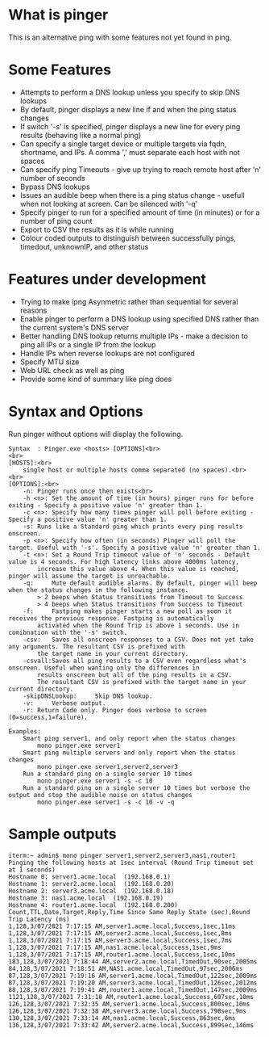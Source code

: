 ﻿# What is pinger

This is an alternative ping with some features not yet found in ping.

# Some Features
- Attempts to perform a DNS lookup unless you specify to skip DNS lookups
- By default, pinger displays a new line if and when the ping status changes
- If switch '-s' is specified, pinger displays a new line for every ping results (behaving like a normal ping)
- Can specify a single target device or multiple targets via fqdn, shortname, and IPs. A comma ',' must separate each host with not spaces
- Can specify ping Timeouts - give up trying to reach remote host after 'n' number of seconds
- Bypass DNS lookups
- Issues an audible beep when there is a ping status change - usefull when not looking at screen. Can be silenced with '-q'
- Specify pinger to run for a specified amount of time (in minutes) or for a number of ping count
- Export to CSV the results as it is while running
- Colour coded outputs to distinguish between successfully pings, timedout, unknownIP, and other status


# Features under development
- Trying to make ipng Asynmetric rather than sequential for several reasons
- Enable pinger to perform a DNS lookup using specified DNS rather than the current system's DNS server
- Better handling DNS lookup returns multiple IPs - make a decision to ping all IPs or a single IP from the lookup
- Handle IPs when reverse lookups are not configured
- Specify MTU size
- Web URL check as well as ping
- Provide some kind of summary like ping does


# Syntax and Options

Run pinger without options will display the following.
```
Syntax  : Pinger.exe <hosts> [OPTIONS]<br>
<br>
[HOSTS]:<br>
	single host or multiple hosts comma separated (no spaces).<br>
<br>
[OPTIONS]:<br>
	-n:	Pinger runs once then exists<br>
	-h <n>: Set the amount of time (in hours) pinger runs for before exiting - Specify a positive value 'n' greater than 1.
	-c <n>: Specify how many times pinger will poll before exiting - Specify a positive value 'n' greater than 1.
	-s:	Runs like a Standard ping which prints every ping results onscreen.
	-p <n>:	Specify how often (in seconds) Pinger will poll the target. Useful with '-s'. Specify a positive value 'n' greater than 1.
	-t <n>:	Set a Round Trip timeout value of 'n' seconds - Default value is 4 seconds. For high latency links above 4000ms latency,
		increase this value above 4. When this value is reached, pinger will assume the target is unreachable.
	-q: 	Mute default audible alarms. By default, pinger will beep when the status changes in the following instance.
		> 2 beeps when Status transitions from Timeout to Success
		> 4 beeps when Status transitions from Success to Timeout
	-f: 	Fastping makes pinger starts a new poll as soon it receives the previous response. Fastping is automatically
		activated when the Round Trip is above 1 seconds. Use in comibnation with the '-s' switch.
	-csv: 	Saves all onscreen responses to a CSV. Does not yet take any arguments. The resultant CSV is prefixed with
		the target name in your current directory.
	-csvall:Saves all ping results to a CSV even regardless what's onscreen. Useful when wanting only the differences in
		results onscreen but all of the ping results in a CSV.
		The resultant CSV is prefixed with the target name in your current directory.
	-skipDNSLookup: 	Skip DNS lookup.
	-v: 	Verbose output.
	-r:	Return Code only. Pinger does verbose to screen (0=success,1=failure).

Examples:
	Smart ping server1, and only report when the status changes
		mono pinger.exe server1
	Smart ping multiple servers and only report when the status changes
		mono pinger.exe server1,server2,server3
	Run a standard ping on a single server 10 times
		mono pinger.exe server1 -s -c 10
	Run a standard ping on a single server 10 times but verbose the output and stop the audible noise on status changes
		mono pinger.exe server1 -s -c 10 -v -q
```
# Sample outputs

```
iterm:~ admin$ mono pinger server1,server2,server3,nas1,router1
Pinging the following hosts at 1sec interval (Round Trip timeout set at 1 seconds)
Hostname 0: server1.acme.local  (192.168.0.1)
Hostname 1: server2.acme.local  (192.168.0.20)
Hostname 2: server3.acme.local  (192.168.0.18)
Hostname 3: nas1.acme.local  (192.168.0.19)
Hostname 4: router1.acme.local  (192.168.0.200)
Count,TTL,Date,Target,Reply,Time Since Same Reply State (sec),Round Trip Latency (ms)
1,128,3/07/2021 7:17:15 AM,server1.acme.local,Success,1sec,11ms
1,128,3/07/2021 7:17:15 AM,server2.acme.local,Success,1sec,8ms
1,128,3/07/2021 7:17:15 AM,server3.acme.local,Success,1sec,7ms
1,128,3/07/2021 7:17:15 AM,nas1.acme.local,Success,1sec,9ms
1,128,3/07/2021 7:17:15 AM,router1.acme.local,Success,1sec,10ms
183,128,3/07/2021 7:18:44 AM,server2.acme.local,TimedOut,90sec,2005ms
84,128,3/07/2021 7:18:51 AM,NAS1.acme.local,TimedOut,97sec,2006ms
87,128,3/07/2021 7:19:16 AM,server1.acme.local,TimedOut,122sec,2009ms
87,128,3/07/2021 7:19:20 AM,server3.acme.local,TimedOut,126sec,2012ms
88,128,3/07/2021 7:19:41 AM,router1.acme.local,TimedOut,147sec,2009ms
1121,128,3/07/2021 7:31:18 AM,router1.acme.local,Success,697sec,10ms
126,128,3/07/2021 7:32:35 AM,server1.acme.local,Success,800sec,10ms
126,128,3/07/2021 7:32:38 AM,server3.acme.local,Success,798sec,9ms
130,128,3/07/2021 7:33:14 AM,nas1.acme.local,Success,863sec,6ms
136,128,3/07/2021 7:33:42 AM,server2.acme.local,Success,899sec,146ms
```